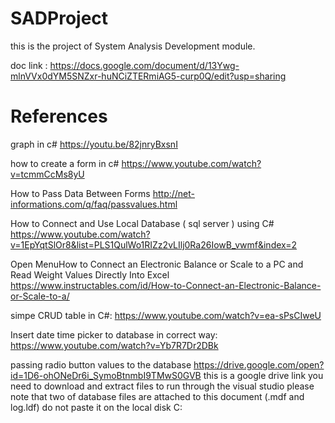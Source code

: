 
# SADProject
this is the project of System Analysis Development module.

doc link :
https://docs.google.com/document/d/13Ywg-mlnVVx0dYM5SNZxr-huNCiZTERmiAG5-curp0Q/edit?usp=sharing

References
==========

graph in c#
https://youtu.be/82jnryBxsnI

how to create a form in c#
https://www.youtube.com/watch?v=tcmmCcMs8yU

How to Pass Data Between Forms
http://net-informations.com/q/faq/passvalues.html

How to Connect and Use Local Database ( sql server ) using C#
https://www.youtube.com/watch?v=1EpYqtSlOr8&list=PLS1QulWo1RIZz2vLIlj0Ra26IowB_vwmf&index=2

Open MenuHow to Connect an Electronic Balance or Scale to a PC and Read Weight Values Directly Into Excel
https://www.instructables.com/id/How-to-Connect-an-Electronic-Balance-or-Scale-to-a/

simpe CRUD table in C#:
https://www.youtube.com/watch?v=ea-sPsCIweU

Insert date time picker to database in correct way:
https://www.youtube.com/watch?v=Yb7R7Dr2DBk

passing radio button values to the database
https://drive.google.com/open?id=1D6-ohONeDr6i_SymoBtnmbI9TMwS0GVB
this is a google drive link you need to download and extract files to run through the visual studio
please note that two of database files are attached to this document (.mdf and log.ldf) do not paste it on the local disk C: 
